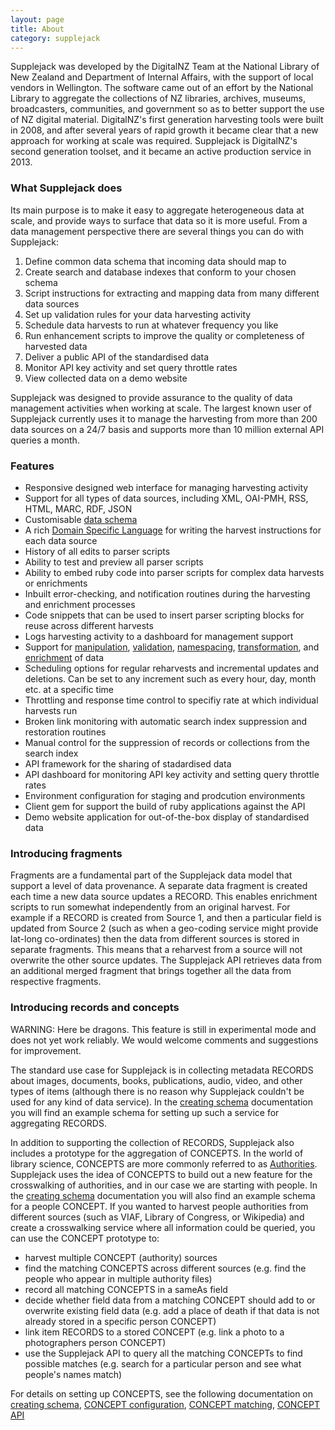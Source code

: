 ```yaml
---
layout: page
title: About
category: supplejack
---
```


Supplejack was developed by the DigitalNZ Team at the National Library of New Zealand and Department of Internal Affairs, with the support of local vendors in Wellington. The software came out of an effort by the National Library to aggregate the collections of NZ libraries, archives, museums, broadcasters, communities, and government so as to better support the use of NZ digital material. DigitalNZ's first generation harvesting tools were built in 2008, and after several years of rapid growth it became clear that a new approach for working at scale was required. Supplejack is DigitalNZ's second generation toolset, and it became an active production service in 2013.

### What Supplejack does

Its main purpose is to make it easy to aggregate heterogeneous data at scale, and provide ways to surface that data so it is more useful. From a data management perspective there are several things you can do with Supplejack:

1. Define common data schema that incoming data should map to
2. Create search and database indexes that conform to your chosen schema
3. Script instructions for extracting and mapping data from many different data sources 
4. Set up validation rules for your data harvesting activity
5. Schedule data harvests to run at whatever frequency you like
6. Run enhancement scripts to improve the quality or completeness of harvested data
7. Deliver a public API of the standardised data
8. Monitor API key activity and set query throttle rates
8. View collected data on a demo website

Supplejack was designed to provide assurance to the quality of data management activities when working at scale. The largest known user of Supplejack currently uses it to manage the harvesting from more than 200 data sources on a 24/7 basis and supports more than 10 million external API queries a month.

### Features

* Responsive designed web interface for managing harvesting activity
* Support for all types of data sources, including XML, OAI-PMH, RSS, HTML, MARC, RDF, JSON
* Customisable [data schema](http://digitalnz.github.io/supplejack/api/creating-a-schema.html)
* A rich [Domain Specific Language](http://digitalnz.github.io/supplejack/manager/introduction-to-parser-scripts.html) for writing the harvest instructions for each data source
* History of all edits to parser scripts
* Ability to test and preview all parser scripts
* Ability to embed ruby code into parser scripts for complex data harvests or enrichments
* Inbuilt error-checking, and notification routines during the harvesting and enrichment processes
* Code snippets that can be used to insert parser scripting blocks for reuse across different harvests
* Logs harvesting activity to a dashboard for management support
* Support for [manipulation](http://digitalnz.github.io/supplejack/manager/modifiers.html), [validation](http://digitalnz.github.io/supplejack/manager/validations.html), [namespacing](http://digitalnz.github.io/supplejack/manager/xml-namespaces.html), [transformation](http://digitalnz.github.io/supplejack/manager/attribute-transformation-options.html), and [enrichment](http://digitalnz.github.io/supplejack/manager/enrichments.html) of data
* Scheduling options for regular reharvests and incremental updates and deletions. Can be set to any increment such as every hour, day, month etc. at a specific time
* Throttling and response time control to specifiy rate at which individual harvests run
* Broken link monitoring with automatic search index suppression and restoration routines
* Manual control for the suppression of records or collections from the search index
* API framework for the sharing of stadardised data
* API dashboard for monitoring API key activity and setting query throttle rates
* Environment configuration for staging and prodcution environments
* Client gem for support the build of ruby applications against the API
* Demo website application for out-of-the-box display of standardised data

### Introducing fragments

Fragments are a fundamental part of the Supplejack data model that support a level of data provenance. A separate data fragment is created each time a new data source updates a RECORD. This enables enrichment scripts to run somewhat independently from an original harvest. For example if a RECORD is created from Source 1, and then a particular field is updated from Source 2 (such as when a geo-coding service might provide lat-long co-ordinates) then the data from different sources is stored in separate fragments. This means that a reharvest from a source will not overwrite the other source updates. The Supplejack API retrieves data from an additional merged fragment that brings together all the data from respective fragments.


### Introducing records and concepts

WARNING: Here be dragons. This feature is still in experimental mode and does not yet work reliably. We would welcome comments and suggestions for improvement.

The standard use case for Supplejack is in collecting metadata RECORDS about images, documents, books, publications, audio, video, and other types of items (although there is no reason why Supplejack couldn't be used for any kind of data service). In the [creating schema](/supplejack/api/creating-schemas.html) documentation you will find an example schema for setting up such a service for aggregating RECORDS. 

In addition to supporting the collection of RECORDS, Supplejack also includes a prototype for the aggregation of CONCEPTS. In the world of library science, CONCEPTS are more commonly referred to as [Authorities](http://en.wikipedia.org/wiki/Authority_control). Supplejack uses the idea of CONCEPTS to build out a new feature for the crosswalking of authorities, and in our case we are starting with people. In the [creating schema](/supplejack/api/creating-schemas.html) documentation you will also find an example schema for a people CONCEPT. If you wanted to harvest people authorities from different sources (such as VIAF, Library of Congress, or Wikipedia) and create a crosswalking service where all information could be queried, you can use the CONCEPT prototype to:

* harvest multiple CONCEPT (authority) sources
* find the matching CONCEPTS across different sources (e.g. find the people who appear in multiple authority files)
* record all matching CONCEPTS  in a sameAs field
* decide whether field data from a matching CONCEPT should add to or overwrite existing field data (e.g. add a place of death if that data is not already stored in a specific person CONCEPT)
* link item RECORDS to a stored CONCEPT (e.g. link a photo to a photographers person CONCEPT)
* use the Supplejack API to query all the matching CONCEPTs to find possible matches (e.g. search for a particular person and see what people's names match)

For details on setting up CONCEPTS, see the following documentation on [creating schema](/supplejack/api/creating-schemas.html), [CONCEPT configuration](/supplejack/manager/concept-configuration.html), [CONCEPT matching](/supplejack/manager/parser-dsl-domain-specific-language.html), [CONCEPT API](/supplejack/api_usage/concepts-api.html)

